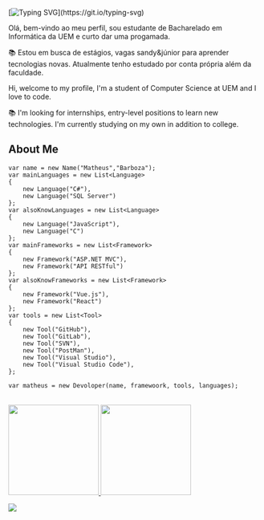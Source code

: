 [![Typing SVG](https://readme-typing-svg.herokuapp.com?font=Fira+Code&pause=1000&width=435&lines=Hello+World+%F0%9F%8C%8E%2C+I%C2%B4m+Matheus+Barboza!)](https://git.io/typing-svg) 
<div style="display: inline_block>
	<p align="left">Olá, bem-vindo ao meu perfil, sou estudante de Bacharelado em Informática da UEM e curto dar uma progamada.</p>
	<p align="left">📚 Estou em busca de estágios, vagas sandy&júnior para aprender tecnologias novas. Atualmente tenho estudado por conta própria além da faculdade.</p>
	<p align="left">Hi, welcome to my profile, I'm a student of Computer Science at UEM and I love to code.</p>
	<p align="left">📚 I'm looking for internships, entry-level positions to learn new technologies. I'm currently studying on my own in addition to college.</p>
</div>

## About Me
```CSharp
var name = new Name("Matheus","Barboza");
var mainLanguages = new List<Language>
{
    new Language("C#"),
    new Language("SQL Server")
};
var alsoKnowLanguages = new List<Language>
{
    new Language("JavaScript"),
    new Language("C")
};
var mainFrameworks = new List<Framework>
{
    new Framework("ASP.NET MVC"),
    new Framework("API RESTful")
};
var alsoKnowFrameworks = new List<Framework>
{
    new Framework("Vue.js"),
    new Framework("React")
};
var tools = new List<Tool>
{
    new Tool("GitHub"),
    new Tool("GitLab"),
    new Tool("SVN"),
    new Tool("PostMan"),
    new Tool("Visual Studio"),
    new Tool("Visual Studio Code"),
};

var matheus = new Devoloper(name, framewoork, tools, languages);
```
<br>

<a href="https://github.com/M4Barboza">
  <img height="180em" src="https://github-readme-stats.vercel.app/api?username=M4Barboza&theme=dracula&show_icons=true" />
  <img height="180em" src="https://github-readme-stats.vercel.app/api/top-langs/?username=M4Barboza&layout=compact&langs_count=7&theme=dracula"/>
</a>

<br>
<p align="left">
  </a>
  <a href="https://www.linkedin.com/in/matheus-barboza/" alt="Linkedin">
  <img src="https://img.shields.io/badge/-Linkedin-0e76a8?style=for-the-badge&logo=Linkedin&logoColor=white&link=https://www.linkedin.com/in/matheus-barboza/" /></a>
</p> 






